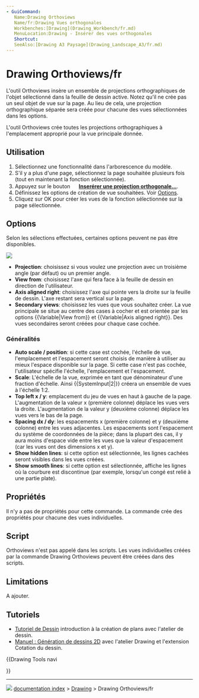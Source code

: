 ```yaml
---
- GuiCommand:
   Name:Drawing Orthoviews
   Name/fr:Drawing Vues orthogonales
   Workbenches:[Drawing](Drawing_Workbench/fr.md)
   MenuLocation:Drawing - Insérer des vues orthogonales
   Shortcut:
   SeeAlso:[Drawing A3 Paysage](Drawing_Landscape_A3/fr.md)
---
```


# Drawing Orthoviews/fr

L\'outil Orthoviews insère un ensemble de projections orthographiques de l\'objet sélectionné dans la feuille de dessin active. Notez qu\'il ne crée pas un seul objet de vue sur la page. Au lieu de cela, une projection orthographique séparée sera créée pour chacune des vues sélectionnées dans les options.

L\'outil Orthoviews crée toutes les projections orthographiques à l\'emplacement approprié pour la vue principale donnée.

## Utilisation

1.  Sélectionnez une fonctionnalité dans l\'arborescence du modèle.
2.  S\'il y a plus d\'une page, sélectionnez la page souhaitée plusieurs fois (tout en maintenant la fonction sélectionnée).
3.  Appuyez sur le bouton **<img src="images/Drawing_Orthoviews.png" width=16px> [Inserérer une projection orthogonale...](Drawing_Orthoviews.md)**.
4.  Définissez les options de création de vue souhaitées. Voir [Options](#Options/fr.md).
5.  Cliquez sur OK pour créer les vues de la fonction sélectionnée sur la page sélectionnée.

## Options

Selon les sélections effectuées, certaines options peuvent ne pas être disponibles.

![](images/Drawing_Orthoviews_Options.png )

-   **Projection**: choisissez si vous voulez une projection avec un troisième angle (par défaut) ou un premier angle.
-   **View from**: choisissez l\'axe qui fera face à la feuille de dessin en direction de l\'utilisateur.
-   **Axis aligned right**: choisissez l\'axe qui pointe vers la droite sur la feuille de dessin. L\'axe restant sera vertical sur la page.
-   **Secondary views**: choisissez les vues que vous souhaitez créer. La vue principale se situe au centre des cases à cocher et est orientée par les options {{Variable|View from}} et {{Variable|Axis aligned right}}. Des vues secondaires seront créées pour chaque case cochée.

### Généralités

-   **Auto scale / position**: si cette case est cochée, l\'échelle de vue, l\'emplacement et l\'espacement seront choisis de manière à utiliser au mieux l\'espace disponible sur la page. Si cette case n\'est pas cochée, l\'utilisateur spécifie l\'échelle, l\'emplacement et l\'espacement.
-   **Scale**: L\'échelle de la vue, exprimée en tant que dénominateur d\'une fraction d\'échelle. Ainsi {{SystemInput|2|}} créera un ensemble de vues à l\'échelle 1:2.
-   **Top left x / y**: emplacement du jeu de vues en haut à gauche de la page. L\'augmentation de la valeur x (première colonne) déplace les vues vers la droite. L\'augmentation de la valeur y (deuxième colonne) déplace les vues vers le bas de la page.
-   **Spacing dx / dy**: les espacements x (première colonne) et y (deuxième colonne) entre les vues adjacentes. Les espacements sont l\'espacement du système de coordonnées de la pièce; dans la plupart des cas, il y aura moins d\'espace vide entre les vues que la valeur d\'espacement (car les vues ont des dimensions x et y).
-   **Show hidden lines**: si cette option est sélectionnée, les lignes cachées seront visibles dans les vues créées.
-   **Show smooth lines**: si cette option est sélectionnée, affiche les lignes où la courbure est discontinue (par exemple, lorsqu\'un congé est relié à une partie plate).

## Propriétés

Il n\'y a pas de propriétés pour cette commande. La commande crée des propriétés pour chacune des vues individuelles.

## Script

Orthoviews n\'est pas appelé dans les scripts. Les vues individuelles créées par la commande Drawing Orthoviews peuvent être créées dans des scripts.

## Limitations

A ajouter.

## Tutoriels

-   [Tutoriel de Dessin](Drawing_tutorial/fr.md) introduction à la création de plans avec l\'atelier de dessin.
-   [Manuel : Génération de dessins 2D](Manual:Generating_2D_drawings/fr.md) avec l\'atelier Drawing et l\'extension Cotation du dessin.





{{Drawing Tools navi

}}



---
![](images/Button_right.svg) [documentation index](../README.md) > [Drawing](Category_Drawing.md) > Drawing Orthoviews/fr
